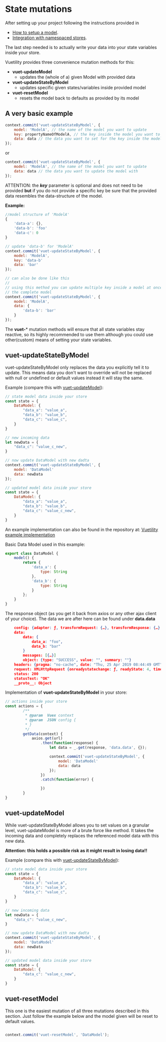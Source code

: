 # State mutations

After setting up your project following the instructions provided in

* [How to setup a model](/guide/model.html).
* [Integration with namespaced stores](/guide/usage_without_namespace.html).

The last step needed is to actually write your data into your state variables inside your store.

Vuetility provides three convenience mutation methods for this:

* **vuet-updateModel**
    * updates the (whole of a) given Model with provided data
* **vuet-updateStateByModel**
    * updates specific given states/variables inside provided model
* **vuet-resetModel**
    * resets the model back to defaults as provided by its model

## A very basic example

```javascript
context.commit('vuet-updateStateByModel', {
    model: 'ModelA', // the name of the model you want to update
    key: propertyNameOfModelA, // the key inside the model you want to update
    data: data // the data you want to set for the key inside the model
});
```

or

```javascript
context.commit('vuet-updateStateByModel', {
    model: 'ModelA', // the name of the model you want to update
    data: data // the data you want to update the model with
});
```

ATTENTION:
the **_key_** parameter is optional and does not need to be provided **but** if you do not provide a
specific key be sure that the provided data resembles the data-structure of the model.

**Example:**

```javascript
//model structure of 'ModelA'
{
    'data-a': {},
    'data-b': 'foo'
    'data-c': 0
}

// update 'data-b' for 'ModelA'
context.commit('vuet-updateStateByModel', {
    model: 'ModelA',
    key: 'data-b'
    data: 'bar'
});

// can also be done like this
//
// using this method you can update multiple key inside a model at once without the need to override
// the complete model
context.commit('vuet-updateStateByModel', {
    model: 'ModelA',
    data: {
        'data-b': 'bar'
    }
});

```

The **vuet-*** mutation methods will ensure that all state variables stay reactive, so its highly recommended
to use them although you could use other(custom) means of setting your state variables.

## vuet-updateStateByModel

vuet-updateStateByModel only replaces the data you explicitly tell it to update. This means data you don't want to override will not be replaced with null or undefined or default values instead it will stay the same.

Example (compare this with [vuet-updateModel](/guide/updateing_state_vars.html#vuet-updatemodel)):

```javascript
// state model data inside your store
const state = {
    DataModel: {
        "data_a": "value_a",
        "data_b": "value_b",
        "data_c": "value_c",
    }
}

// new incoming data
let newData = {
    "data_c": "value_c_new",
}

// now update DataModel with new dadta
context.commit('vuet-updateStateByModel', {
    model: 'DataModel'
    data: newData
});

// updated model data inside your store
const state = {
    DataModel: {
        "data_a": "value_a",
        "data_b": "value_b",
        "data_c": "value_c_new",
    }
}
```


An example implementation can also be found in the repository at: [Vuetility example implementation](https://github.com/adelholtz/vuetility/tree/master/example)

Basic Data Model used in this example:

```javascript
export class DataModel {
    model() {
        return {
            'data_a': {
                type: String
            },
            'data_b': {
                type: String
            }
        };
    }
}
```

The response object (as you get it back from axios or any other ajax client of your choice).
The data we are after here can be found under **data.data**

```json
    config: {adapter: ƒ, transformRequest: {…}, transformResponse: {…}, timeout: 0, xsrfCookieName: "XSRF-TOKEN", …}
    data:
        data: {
            data_a: "foo",
            data_b: "bar"
        }
        messages: [{…}]
        object: {type: "SUCCESS", value: "", summary: ""}
    headers: {pragma: "no-cache", date: "Thu, 25 Apr 2019 08:44:49 GMT", last-modified: "Thursday, 25-Apr-2019 08:44:49 GMT", server: "nginx/1.12.2", host: "localhost", …}
    request: XMLHttpRequest {onreadystatechange: ƒ, readyState: 4, timeout: 0, withCredentials: false, upload: XMLHttpRequestUpload, …}
    status: 200
    statusText: "OK"
    __proto__: Object
```

Implementation of **vuet-updateStateByModel** in your store:

```javascript
// actions inside your store
const actions = {
        /**
    	 * @param  Vuex context
    	 * @param  JSON config {
    	 * }
    	 */
        getData(context) {
            axios.get(url)
                .then(function(response) {
                    let data = _.get(response, 'data.data', {});

                    context.commit('vuet-updateStateByModel', {
                        model: 'DataModel'
                        data: data
                    });
                })
                .catch(function(error) {

                })
        }
}

```

## vuet-updateModel

While vuet-updateStateByModel allows you to set values on a granular level, vuet-updateModel is more of a brute force like method.
It takes the incoming data and completely replaces the referenced model data with this new data.

**Attention: this holds a possible risk as it might result in losing data!!**

Example (compare this with [vuet-updateStateByModel](/guide/updateing_state_vars.html#vuet-updatestatebymodel)):

```javascript
// state model data inside your store
const state = {
    DataModel: {
        "data_a": "value_a",
        "data_b": "value_b",
        "data_c": "value_c",
    }
}

// new incoming data
let newData = {
    "data_c": "value_c_new",
}

// now update DataModel with new dadta
context.commit('vuet-updateStateByModel', {
    model: 'DataModel'
    data: newData
});

// updated model data inside your store
const state = {
    DataModel: {
        "data_c": "value_c_new",
    }
}
```

## vuet-resetModel

This one is the easiest mutation of all three mutations described in this section.
Just follow the example below and the model given will be reset to default values.

```javascript

context.commit('vuet-resetModel', 'DataModel');

```
